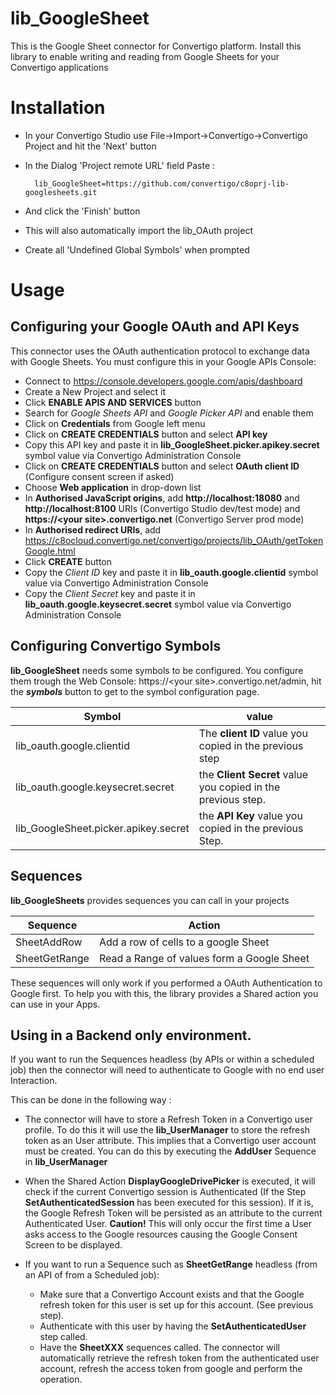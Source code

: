 # lib_GoogleSheet
This is the Google Sheet connector for Convertigo platform. Install this library to enable writing and reading from Google Sheets for your Convertigo applications

# Installation

* In your Convertigo Studio use File->Import->Convertigo->Convertigo Project and hit the 'Next' button

* In the Dialog 'Project remote URL' field Paste :

        lib_GoogleSheet=https://github.com/convertigo/c8oprj-lib-googlesheets.git

* And click the 'Finish' button
* This will also automatically import the lib_OAuth project
* Create all 'Undefined Global Symbols' when prompted

# Usage

## Configuring your Google OAuth and API Keys

This connector uses the OAuth authentication protocol to exchange data with Google Sheets. You must configure this in your Google APIs Console:

* Connect to https://console.developers.google.com/apis/dashboard
* Create a New Project and select it
* Click **ENABLE APIS AND SERVICES** button
* Search for *Google Sheets API* and *Google Picker API* and enable them
* Click on **Credentials** from Google left menu
* Click on **CREATE CREDENTIALS** button and select **API key**
* Copy this API key and paste it in **lib_GoogleSheet.picker.apikey.secret** symbol value via Convertigo Administration Console
* Click on **CREATE CREDENTIALS** button and select **OAuth client ID** (Configure consent screen if asked)
* Choose **Web application** in drop-down list
* In **Authorised JavaScript origins**, add **http://localhost:18080** and **http://localhost:8100** URIs (Convertigo Studio dev/test mode) and **https://\<your site\>.convertigo.net** (Convertigo Server prod mode)
* In **Authorised redirect URIs**, add https://c8ocloud.convertigo.net/convertigo/projects/lib_OAuth/getTokenGoogle.html
* Click **CREATE** button
* Copy the *Client ID* key and paste it in **lib_oauth.google.clientid** symbol value via Convertigo Administration Console
* Copy the *Client Secret* key and paste it in **lib_oauth.google.keysecret.secret** symbol value via Convertigo Administration Console

## Configuring Convertigo Symbols

__lib_GoogleSheet__ needs some symbols to be configured. You configure them trough the Web Console: https://&lt;your site&gt;.convertigo.net/admin, hit the ___symbols___ button to get to the symbol configuration page.


Symbol  | value
------| ------
lib_oauth.google.clientid | The **client ID** value you copied in the previous step
lib_oauth.google.keysecret.secret | the **Client Secret** value you copied in the previous step.
lib_GoogleSheet.picker.apikey.secret | the **API Key** value you copied in the previous Step.

## Sequences

__lib_GoogleSheets__ provides sequences you can call in your projects

Sequence  | Action
------| ------
SheetAddRow   | Add a row of cells to a google Sheet
SheetGetRange | Read a Range of values form a Google Sheet

These sequences will only work if you performed a OAuth Authentication to Google first. To help you with this, the library provides a Shared action you can use in your Apps. 

## Using in a Backend only environment.

If you want to run the Sequences headless (by APIs or within a scheduled job) then the connector will need to authenticate to Google with no end user Interaction.

This can be done in the following way :

*  The connector will have to store a Refresh Token in a Convertigo user profile. To do this it will use the **lib_UserManager** to store the refresh token as an User attribute. This implies that a Convertigo user account must be created. You can do this by executing the **AddUser** Sequence in **lib_UserManager**
* When the Shared Action **DisplayGoogleDrivePicker** is executed, it will check if the current Convertigo session is Authenticated (If the Step **SetAuthenticatedSession** has been executed for this session). If it is, the Google Refresh Token will be persisted as an attribute to the current Authenticated User. **Caution!** This will only occur the first time a User asks access to the Google resources causing the Google Consent Screen to be displayed.
* If you want to run a Sequence such as **SheetGetRange** headless (from an API of from a Scheduled job): 

    * Make sure that a Convertigo Account exists and that the Google refresh token for this user is set up for this account. (See previous step). 
    * Authenticate with this user by having the **SetAuthenticatedUser** step called.
    * Have the **SheetXXX** sequences called. The connector will automatically retrieve the refresh token from the authenticated user account, refresh the access token from google and perform the operation.
